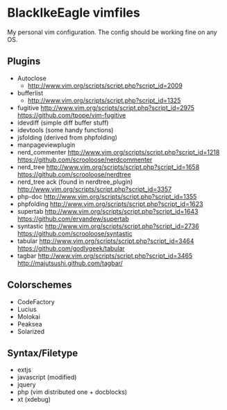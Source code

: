 BlackIkeEagle vimfiles
===

My personal vim configuration.
The config should be working fine on any OS.

Plugins
---

* Autoclose
  * http://www.vim.org/scripts/script.php?script_id=2009
* bufferlist
  * http://www.vim.org/scripts/script.php?script_id=1325
* fugitive
  http://www.vim.org/scripts/script.php?script_id=2975
  https://github.com/tpope/vim-fugitive
* idevdiff (simple diff buffer stuff)
* idevtools (some handy functions)
* jsfolding (derived from phpfolding)
* manpageviewplugin
* nerd_commenter
  http://www.vim.org/scripts/script.php?script_id=1218
  https://github.com/scrooloose/nerdcommenter
* nerd_tree
  http://www.vim.org/scripts/script.php?script_id=1658
  https://github.com/scrooloose/nerdtree
* nerd_tree ack (found in nerdtree_plugin)
  http://www.vim.org/scripts/script.php?script_id=3357
* php-doc
  http://www.vim.org/scripts/script.php?script_id=1355
* phpfolding
  http://www.vim.org/scripts/script.php?script_id=1623
* supertab
  http://www.vim.org/scripts/script.php?script_id=1643
  https://github.com/ervandew/supertab
* syntastic
  http://www.vim.org/scripts/script.php?script_id=2736
  https://github.com/scrooloose/syntastic
* tabular
  http://www.vim.org/scripts/script.php?script_id=3464
  https://github.com/godlygeek/tabular
* tagbar
  http://www.vim.org/scripts/script.php?script_id=3465
  http://majutsushi.github.com/tagbar/

Colorschemes
---

* CodeFactory
* Lucius
* Molokai
* Peaksea
* Solarized

Syntax/Filetype
---

* extjs
* javascript (modified)
* jquery
* php (vim distributed one + docblocks)
* xt (xdebug)

